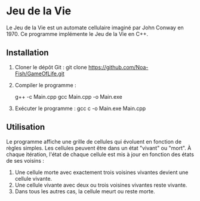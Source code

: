 # Jeu de la Vie

Le Jeu de la Vie est un automate cellulaire imaginé par John Conway en 1970. Ce programme implémente le Jeu de la Vie en C++.

## Installation

1. Cloner le dépôt Git :
git clone  https://github.com/Noa-Fish/GameOfLife.git

3. Compiler le programme :

    g++ -c Main.cpp
    gcc Main.cpp -o Main.exe 

4. Exécuter le programme :
    gcc c -o Main.exe Main.cpp


## Utilisation

Le programme affiche une grille de cellules qui évoluent en fonction de règles simples. Les cellules peuvent être dans un état "vivant" ou "mort". À chaque itération, l'état de chaque cellule est mis à jour en fonction des états de ses voisins :

1. Une cellule morte avec exactement trois voisines vivantes devient une cellule vivante.
2. Une cellule vivante avec deux ou trois voisines vivantes reste vivante.
3. Dans tous les autres cas, la cellule meurt ou reste morte.
